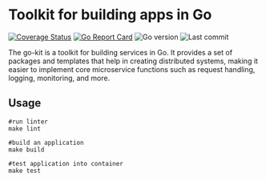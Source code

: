 # Toolkit for building apps in Go

[![Coverage Status](https://coveralls.io/repos/github/igefined/go-kit/badge.svg?branch=master)](https://coveralls.io/github/igefined/go-kit?branch=master)
[![Go Report Card](https://goreportcard.com/badge/github.com/igefined/go-kit)](https://goreportcard.com/report/github.com/igefined/go-kit)
![Go version](https://img.shields.io/github/go-mod/go-version/igefined/go-kit)
![Last commit](https://img.shields.io/github/last-commit/igefined/go-kit)

The go-kit is a toolkit for building services in Go. It provides a set of packages and templates
that help in creating distributed systems, making it easier to implement core microservice functions such as request
handling, logging, monitoring, and more.

## Usage

```shell
#run linter
make lint

#build an application
make build

#test application into container
make test
```

